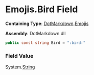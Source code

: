 # Emojis\.Bird Field

**Containing Type**: [DotMarkdown](../../README.md)\.[Emojis](../README.md)

**Assembly**: DotMarkdown\.dll

```csharp
public const string Bird = ":bird:"
```

### Field Value

System\.[String](https://docs.microsoft.com/en-us/dotnet/api/system.string)